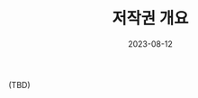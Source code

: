 ﻿---
title: "저작권 개요"
linkTitle: "저작권 개요"
weight: 1
date: 2023-08-12
type: docs
description: >
  저작권 개요
---

(TBD)
